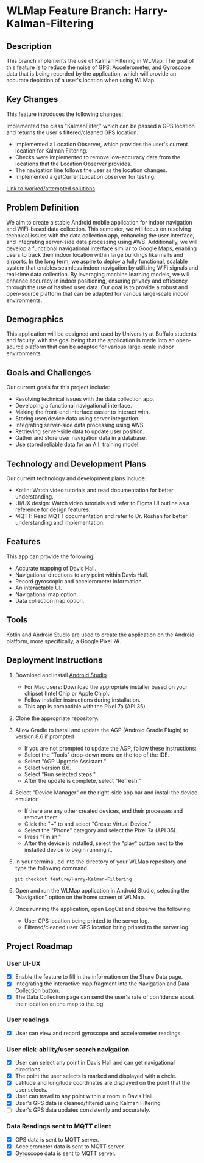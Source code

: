 # WLMap Feature Branch: Harry-Kalman-Filtering

## Description

This branch implements the use of Kalman Filtering in WLMap. The goal of this feature is to reduce the noise of GPS, Accelerometer, and Gyroscope data that is being recorded by the application, which will provide an accurate depiction of a user's location when using WLMap.

## Key Changes
This feature introduces the following changes:

   Implemented the class "KalmanFilter," which can be passed a GPS location and returns the user's filtered/cleaned GPS location.
   - Implemented a Location Observer, which provides the user's current location for Kalman Filtering.
   - Checks were implemented to remove low-accuracy data from the locations that the Location Observer provides.
   - The navigation line follows the user as the location changes.
   - Implemented a getCurrentLocation observer for testing.

[Link to worked/attempted solutions](https://docs.google.com/document/d/1AoPOC_SSGHcgHDT6rdT8-wDTFrpVAIkc0Pyi7ONLves/edit?usp=sharing)

## Problem Definition

We aim to create a stable Android mobile application for indoor navigation and WiFi-based data collection. This semester, we will focus on resolving technical issues with the data collection app, enhancing the user interface, and integrating server-side data processing using AWS. Additionally, we will develop a functional navigational interface similar to Google Maps, enabling users to track their indoor location within large buildings like malls and airports. In the long term, we aspire to deploy a fully functional, scalable system that enables seamless indoor navigation by utilizing WiFi signals and real-time data collection. By leveraging machine learning models, we will enhance accuracy in indoor positioning, ensuring privacy and efficiency through the use of hashed user data. Our goal is to provide a robust and open-source platform that can be adapted for various large-scale indoor environments.

## Demographics

This application will be designed and used by University at Buffalo students and faculty, with the goal being that the application is made into an open-source platform that can be adapted for various large-scale indoor environments. 

## Goals and Challenges
Our current goals for this project include:
   - Resolving technical issues with the data collection app.
   - Developing a functional navigational interface.
   - Making the front-end interface easier to interact with.
   - Storing user/device data using server integration.
   - Integrating server-side data processing using AWS.
   - Retrieving server-side data to update user position.
   - Gather and store user navigation data in a database.
   - Use stored reliable data for an A.I. training model.


## Technology and Development Plans
Our current technology and development plans include:
   - Kotlin: Watch video tutorials and read documentation for better understanding.
   - UI/UX design: Watch video tutorials and refer to Figma UI outline as a reference for design features.
   - MQTT: Read MQTT documentation and refer to Dr. Roshan for better understanding and implementation.



## Features
This app can provide the following:
   - Accurate mapping of Davis Hall.
   - Navigational directions to any point within Davis Hall.
   - Record gyroscopic and accelerometer information.
   - An interactable UI.
   - Navigational map option.
   - Data collection map option.


## Tools
Kotlin and Android Studio are used to create the application on the Android platform, more specifically, a Google Pixel 7A.

## Deployment Instructions

1. Download and install [Android Studio](https://developer.android.com/studio)
   - For Mac users: Download the appropriate installer based on your chipset (Intel Chip or Apple Chip).
   - Follow installer instructions during installation.
   - This app is compatible with the Pixel 7a (API 35).

2. Clone the appropriate repository.

3. Allow Gradle to install and update the AGP (Android Gradle Plugin) to version 8.6 if prompted
   - If you are not prompted to update the AGP, follow these instructions:
   - Select the "Tools" drop-down menu on the top of the IDE.
    - Select "AGP Upgrade Assistant."
     - Select version 8.6.
     - Select "Run selected steps."
     - After the update is complete, select "Refresh."

4. Select "Device Manager" on the right-side app bar and install the device emulator.
   - If there are any other created devices, end their processes and remove them.
   - Click the "+" to and select "Create Virtual Device."
   - Select the "Phone" category and select the Pixel 7a (API 35).
   - Press "Finish."
   - After the device is installed, select the "play" button next to the installed device to begin running it.
  
5. In your terminal, cd into the directory of your WLMap repository and type the following command.

```
   git checkout feature/Harry-Kalman-Filtering
```

6. Open and run the WLMap application in Android Studio, selecting the "Navigation" option on the home screen of WLMap.

7. Once running the application, open LogCat and observe the following:
   - User GPS location being printed to the server log.
   - Filtered/cleaned user GPS location bring printed to the server log.


## Project Roadmap

### User UI-UX
- [x] Enable the feature to fill in the information on the Share Data page.
- [x] Integrating the interactive map fragment into the Navigation and Data Collection button.
- [x] The Data Collection page can send the user's rate of confidence about their location on the map to the log.

### User readings
- [x] User can view and record gyroscope and accelerometer readings.

### User click-ability/user search navigation
- [x] User can select any point in Davis Hall and can get navigational directions.
- [x] The point the user selects is marked and displayed with a circle.
- [x] Latitude and longitude coordinates are displayed on the point that the user selects.
- [x] User can travel to any point within a room in Davis Hall.
- [x] User's GPS data is cleaned/filtered using Kalman Filtering
- [ ] User's GPS data updates consistently and accurately.

### Data Readings sent to MQTT client
- [x] GPS data is sent to MQTT server.
- [x] Accelerometer data is sent to MQTT server.
- [x] Gyroscope data is sent to MQTT server.
